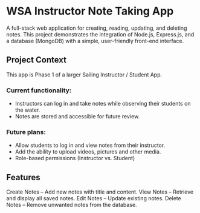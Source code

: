# WSA Instructor Note Taking App

A full-stack web application for creating, reading, updating, and deleting notes.
This project demonstrates the integration of Node.js, Express.js, and a database (MongoDB) with a simple, user-friendly front-end interface.

## Project Context 

This app is Phase 1 of a larger Sailing Instructor / Student App. 

### Current functionality: 

* Instructors can log in and take notes while observing their students on the water. 
* Notes are stored and accessible for future review. 

### Future plans: 

* Allow students to log in and view notes from their instructor.
* Add the ability to upload videos, pictures and other media. 
* Role-based permissions (Instructor vs. Student)

## Features

Create Notes – Add new notes with title and content.
View Notes – Retrieve and display all saved notes.
Edit Notes – Update existing notes. 
Delete Notes – Remove unwanted notes from the database.


